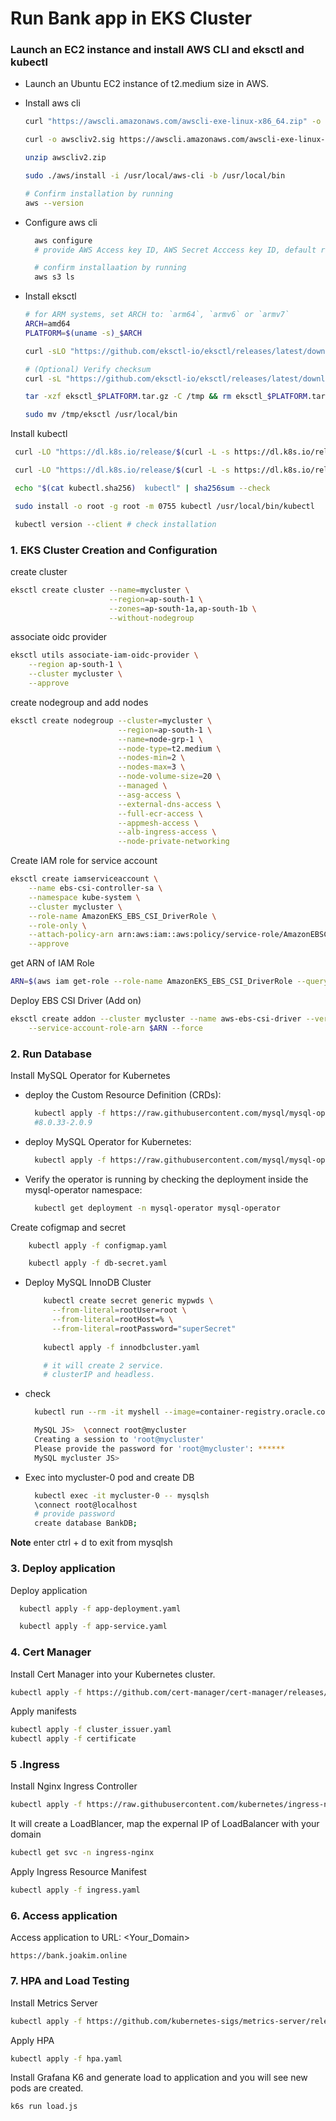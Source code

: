 # Run Bank app in EKS Cluster

### Launch an EC2 instance and install AWS CLI and eksctl and kubectl
- Launch an Ubuntu EC2 instance of t2.medium size in AWS.
- Install aws cli
  ```bash
  curl "https://awscli.amazonaws.com/awscli-exe-linux-x86_64.zip" -o "awscliv2.zip"

  curl -o awscliv2.sig https://awscli.amazonaws.com/awscli-exe-linux-x86_64.zip.sig

  unzip awscliv2.zip

  sudo ./aws/install -i /usr/local/aws-cli -b /usr/local/bin

  # Confirm installation by running
  aws --version
  ```
- Configure aws cli 
  ```bash
    aws configure 
    # provide AWS Access key ID, AWS Secret Acccess key ID, default region and output format.

    # confirm installaation by running
    aws s3 ls
  ```

- Install eksctl
  ```bash
  # for ARM systems, set ARCH to: `arm64`, `armv6` or `armv7`
  ARCH=amd64
  PLATFORM=$(uname -s)_$ARCH

  curl -sLO "https://github.com/eksctl-io/eksctl/releases/latest/download/eksctl_$PLATFORM.tar.gz"

  # (Optional) Verify checksum
  curl -sL "https://github.com/eksctl-io/eksctl/releases/latest/download/eksctl_checksums.txt" | grep $PLATFORM | sha256sum --check

  tar -xzf eksctl_$PLATFORM.tar.gz -C /tmp && rm eksctl_$PLATFORM.tar.gz

  sudo mv /tmp/eksctl /usr/local/bin
  ```

Install kubectl
```bash
 curl -LO "https://dl.k8s.io/release/$(curl -L -s https://dl.k8s.io/release/stable.txt)/bin/linux/amd64/kubectl"

 curl -LO "https://dl.k8s.io/release/$(curl -L -s https://dl.k8s.io/release/stable.txt)/bin/linux/amd64/kubectl.sha256"

 echo "$(cat kubectl.sha256)  kubectl" | sha256sum --check

 sudo install -o root -g root -m 0755 kubectl /usr/local/bin/kubectl

 kubectl version --client # check installation
```
### 1. EKS Cluster Creation and Configuration
create cluster
  ```bash
  eksctl create cluster --name=mycluster \
                        --region=ap-south-1 \
                        --zones=ap-south-1a,ap-south-1b \
                        --without-nodegroup 
  ```
associate oidc provider
  ```bash
  eksctl utils associate-iam-oidc-provider \
      --region ap-south-1 \
      --cluster mycluster \
      --approve
  ```
create nodegroup and add nodes
```bash
eksctl create nodegroup --cluster=mycluster \
                        --region=ap-south-1 \
                        --name=node-grp-1 \
                        --node-type=t2.medium \
                        --nodes-min=2 \
                        --nodes-max=3 \
                        --node-volume-size=20 \
                        --managed \
                        --asg-access \
                        --external-dns-access \
                        --full-ecr-access \
                        --appmesh-access \
                        --alb-ingress-access \
                        --node-private-networking
```

Create IAM role for service account
```bash
eksctl create iamserviceaccount \
    --name ebs-csi-controller-sa \
    --namespace kube-system \
    --cluster mycluster \
    --role-name AmazonEKS_EBS_CSI_DriverRole \
    --role-only \
    --attach-policy-arn arn:aws:iam::aws:policy/service-role/AmazonEBSCSIDriverPolicy \
    --approve
```

get ARN of IAM Role
  ```bash
  ARN=$(aws iam get-role --role-name AmazonEKS_EBS_CSI_DriverRole --query 'Role.Arn' --output text)
  ```
Deploy EBS CSI Driver (Add on)
  ```bash
  eksctl create addon --cluster mycluster --name aws-ebs-csi-driver --version latest \
      --service-account-role-arn $ARN --force
  ```

### 2. Run Database

Install MySQL Operator for Kubernetes

- deploy the Custom Resource Definition (CRDs):
    ```bash
      kubectl apply -f https://raw.githubusercontent.com/mysql/mysql-operator/9.1.0-2.2.2/deploy/deploy-crds.yaml
      #8.0.33-2.0.9 
    ```
- deploy MySQL Operator for Kubernetes:
    ```bash
      kubectl apply -f https://raw.githubusercontent.com/mysql/mysql-operator/9.1.0-2.2.2/deploy/deploy-operator.yaml
    ```
- Verify the operator is running by checking the deployment inside the mysql-operator namespace:
  ```bash
    kubectl get deployment -n mysql-operator mysql-operator
  ```
Create cofigmap and secret
```bash    
    kubectl apply -f configmap.yaml

    kubectl apply -f db-secret.yaml

```
- Deploy  MySQL InnoDB Cluster
  ```bash
      kubectl create secret generic mypwds \
        --from-literal=rootUser=root \
        --from-literal=rootHost=% \
        --from-literal=rootPassword="superSecret"
      
      kubectl apply -f innodbcluster.yaml

      # it will create 2 service.
      # clusterIP and headless.
  ```


- check 
  ```bash
    kubectl run --rm -it myshell --image=container-registry.oracle.com/mysql/community-operator -- mysqlsh

    MySQL JS>  \connect root@mycluster
    Creating a session to 'root@mycluster'
    Please provide the password for 'root@mycluster': ******
    MySQL mycluster JS>
  ```
- Exec into mycluster-0 pod and create DB
  ```bash
    kubectl exec -it mycluster-0 -- mysqlsh
    \connect root@localhost
    # provide password
    create database BankDB;
  ```
**Note** enter ctrl + d to exit from mysqlsh

### 3. Deploy application

Deploy application
```bash
  kubectl apply -f app-deployment.yaml

  kubectl apply -f app-service.yaml

```

### 4. Cert Manager

Install Cert Manager into your Kubernetes cluster.
```bash
kubectl apply -f https://github.com/cert-manager/cert-manager/releases/download/v1.14.5/cert-manager.yaml
```
Apply manifests
```bash
kubectl apply -f cluster_issuer.yaml
kubectl apply -f certificate
```

### 5 .Ingress
Install Nginx Ingress Controller
```bash
kubectl apply -f https://raw.githubusercontent.com/kubernetes/ingress-nginx/controller-v1.9.4/deploy/static/provider/cloud/deploy.yaml
```

It will create a LoadBlancer, map the expernal IP of LoadBalancer with your domain
```bash
kubectl get svc -n ingress-nginx
```

Apply Ingress Resource Manifest
```bash
kubectl apply -f ingress.yaml
```

### 6. Access application
Access application to URL: <Your_Domain>
```url
https://bank.joakim.online
```

### 7. HPA and Load Testing

Install Metrics Server
```bash
kubectl apply -f https://github.com/kubernetes-sigs/metrics-server/releases/latest/download/components.yaml
```

Apply HPA 
```bash
kubectl apply -f hpa.yaml
```

Install Grafana K6 and generate load to application and you will see new pods are created.
```bash
k6s run load.js
```